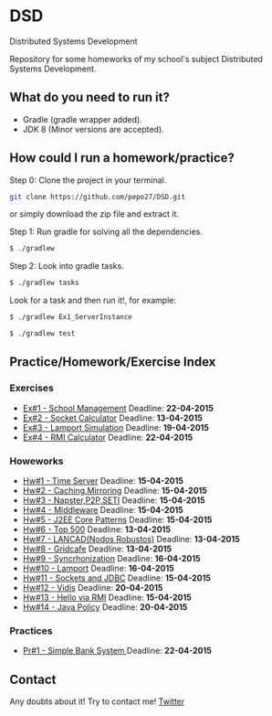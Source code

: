# DSD
Distributed Systems Development

Repository for some homeworks of my school's subject Distributed Systems Development.

## What do you need to run it?

* Gradle (gradle wrapper added).
* JDK 8 (Minor versions are accepted).

## How could I run a homework/practice?

Step 0: Clone the project in your terminal.
```bash
git clone https://github.com/pepo27/DSD.git
```
or simply download the zip file and extract it.

Step 1: Run gradle for solving all the dependencies.

```bash
$ ./gradlew 
```

Step 2: Look into gradle tasks.

```bash
$ ./gradlew tasks
```
Look for a task and then run it!, for example:

```bash
$ ./gradlew Ex1_ServerInstance
```
```bash
$ ./gradlew test
```

## Practice/Homework/Exercise Index

### Exercises

 * [Ex#1 - School Management](src/main/groovy/exercises/EX1/README.md) Deadline: **22-04-2015**
 * [Ex#2 - Socket Calculator](src/main/groovy/exercises/EX2/README.md) Deadline: **13-04-2015**
 * [Ex#3 - Lamport Simulation](src/main/groovy/exercises/EX3/README.md) Deadline: **19-04-2015**
 * [Ex#4 - RMI Calculator](src/main/groovy/exercises/EX4/README.md) Deadline: **22-04-2015**
 
 
### Howeworks
 * [Hw#1 - Time Server](src/main/groovy/homeworks/HW1/README.md) Deadline: **15-04-2015**
 * [Hw#2 - Caching,Mirroring](src/main/groovy/homeworks/HW4/README.md) Deadline: **15-04-2015**
 * [Hw#3 - Napster,P2P,SETI](src/main/groovy/homeworks/HW4/README.md) Deadline: **15-04-2015**
 * [Hw#4 - Middleware](src/main/groovy/homeworks/HW4/README.md) Deadline: **15-04-2015**
 * [Hw#5 - J2EE Core Patterns](src/main/groovy/homeworks/HW5/README.md) Deadline: **15-04-2015**
 * [Hw#6 - Top 500](src/main/groovy/homeworks/HW6/README.md) Deadline: **13-04-2015**
 * [Hw#7 - LANCAD(Nodos Robustos)](src/main/groovy/homeworks/HW7/README.md) Deadline: **13-04-2015**
 * [Hw#8 - Gridcafe](src/main/groovy/homeworks/HW8/README.md) Deadline: **13-04-2015**
 * [Hw#9 - Syncrhonization](src/main/groovy/homeworks/HW9/README.md) Deadline: **16-04-2015**
 * [Hw#10 - Lamport](src/main/groovy/homeworks/HW10/README.md) Deadline: **16-04-2015**
 * [Hw#11 - Sockets and JDBC](src/main/groovy/homeworks/HW11/README.md) Deadline: **15-04-2015**
 * [Hw#12 - Vidis](src/main/groovy/homeworks/HW12/README.md) Deadline: **20-04-2015**
 * [Hw#13 - Hello via RMI](src/main/groovy/homeworks/HW13/README.md) Deadline: **15-04-2015**
 * [Hw#14 - Java Policy](src/main/groovy/homeworks/HW14/README.md) Deadline: **20-04-2015**
 

### Practices
 * [Pr#1 - Simple Bank System ](src/main/groovy/practices/PR1/README.md) Deadline: **22-04-2015**

## Contact
Any doubts about it! Try to contact me! [Twitter](http://twitter.com/jresendiz27)	